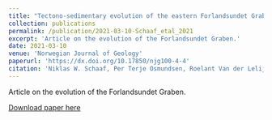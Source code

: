 ```yaml
---
title: "Tectono-sedimentary evolution of the eastern Forlandsundet Graben, Svalbard"
collection: publications
permalink: /publication/2021-03-10-Schaaf_etal_2021
excerpt: 'Article on the evolution of the Forlandsundet Graben.'
date: 2021-03-10
venue: 'Norwegian Journal of Geology'
paperurl: 'https://dx.doi.org/10.17850/njg100-4-4'
citation: 'Niklas W. Schaaf, Per Terje Osmundsen, Roelant Van der Lelij, Jasmin Schönenberger, Olaf K. Lenz, Tim Redfield and Kim Senger: Tectono-sedimentary evolution of the eastern Forlandsundet Graben, Svalbard. Norwegian Journal of Geology 100, 2021. https://dx.doi.org/10.17850/njg100–4–4'
---
```

Article on the evolution of the Forlandsundet Graben.

[Download paper here](https://dx.doi.org/10.17850/njg100-4-4)

